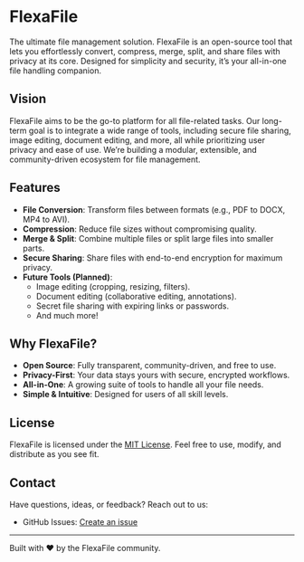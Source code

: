 # FlexaFile

The ultimate file management solution. FlexaFile is an open-source tool that lets you effortlessly convert, compress,
merge, split, and share files with privacy at its core. Designed for simplicity and security, it’s your all-in-one file
handling companion.

## Vision

FlexaFile aims to be the go-to platform for all file-related tasks. Our long-term goal is to integrate a wide range of
tools, including secure file sharing, image editing, document editing, and more, all while prioritizing user privacy and
ease of use. We’re building a modular, extensible, and community-driven ecosystem for file management.

## Features

- **File Conversion**: Transform files between formats (e.g., PDF to DOCX, MP4 to AVI).
- **Compression**: Reduce file sizes without compromising quality.
- **Merge & Split**: Combine multiple files or split large files into smaller parts.
- **Secure Sharing**: Share files with end-to-end encryption for maximum privacy.
- **Future Tools (Planned)**:
  - Image editing (cropping, resizing, filters).
  - Document editing (collaborative editing, annotations).
  - Secret file sharing with expiring links or passwords.
  - And much more!

## Why FlexaFile?

- **Open Source**: Fully transparent, community-driven, and free to use.
- **Privacy-First**: Your data stays yours with secure, encrypted workflows.
- **All-in-One**: A growing suite of tools to handle all your file needs.
- **Simple & Intuitive**: Designed for users of all skill levels.

## License

FlexaFile is licensed under the [MIT License](LICENSE). Feel free to use, modify, and distribute as you see fit.

## Contact

Have questions, ideas, or feedback? Reach out to us:

- GitHub Issues: [Create an issue](https://github.com/[your-username]/flexafile/issues)

---

Built with ❤️ by the FlexaFile community.
